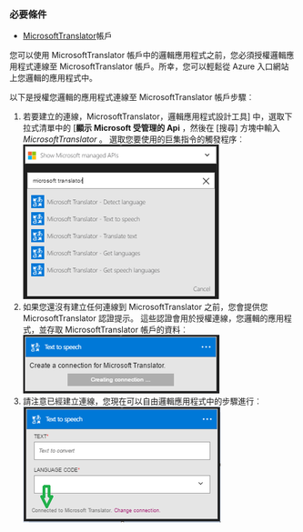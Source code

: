 ### <a name="prerequisites"></a>必要條件

- [MicrosoftTranslator](https://www.microsoft.com/translator)帳戶  


您可以使用 MicrosoftTranslator 帳戶中的邏輯應用程式之前，您必須授權邏輯應用程式連線至 MicrosoftTranslator 帳戶。所幸，您可以輕鬆從 Azure 入口網站上您邏輯的應用程式中。  

以下是授權您邏輯的應用程式連線至 MicrosoftTranslator 帳戶步驟︰  
1. 若要建立的連線，MicrosoftTranslator，邏輯應用程式設計工具] 中，選取下拉式清單中的 [**顯示 Microsoft 受管理的 Api** ，然後在 [搜尋] 方塊中輸入*MicrosoftTranslator* 。 選取您要使用的巨集指令的觸發程序︰  
![MicrosoftTranslator 連線建立步驟](./media/connectors-create-api-microsofttranslator/microsofttranslator-1.png)  
2. 如果您還沒有建立任何連線到 MicrosoftTranslator 之前，您會提供您 MicrosoftTranslator 認證提示。 這些認證會用於授權連線，您邏輯的應用程式，並存取 MicrosoftTranslator 帳戶的資料︰  
![MicrosoftTranslator 連線建立步驟](./media/connectors-create-api-microsofttranslator/microsofttranslator-2.png)  
3. 請注意已經建立連線，您現在可以自由邏輯應用程式中的步驟進行︰  
 ![MicrosoftTranslator 連線建立步驟](./media/connectors-create-api-microsofttranslator/microsofttranslator-3.png)  
